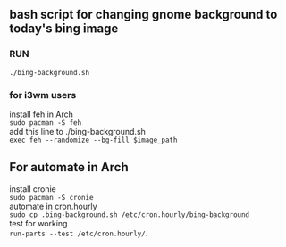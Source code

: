 ## bash script for changing gnome background to today's bing image
### RUN
`
./bing-background.sh
`
### for i3wm users
install feh in Arch
<br/>
`
sudo pacman -S feh
`
<br/>
add this line to ./bing-background.sh
<br/>
`
exec feh --randomize --bg-fill $image_path
`
## For automate in Arch
install cronie
<br/>
`
sudo pacman -S cronie
`
<br/>
automate in cron.hourly
<br/>
`
sudo cp .bing-background.sh /etc/cron.hourly/bing-background
`
<br/>
test for working
<br/>
`
run-parts --test /etc/cron.hourly/
`.
